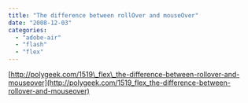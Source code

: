 ```yaml
---
title: "The difference between rollOver and mouseOver"
date: "2008-12-03"
categories: 
  - "adobe-air"
  - "flash"
  - "flex"
---
```


[http://polygeek.com/1519\_flex\_the-difference-between-rollover-and-mouseover](http://polygeek.com/1519_flex_the-difference-between-rollover-and-mouseover)
